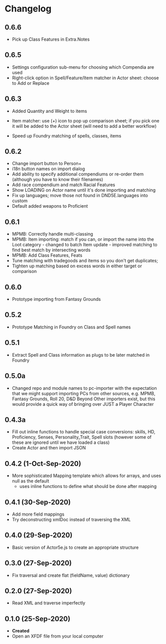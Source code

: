 # Changelog

## 0.6.6
- Pick up Class Features in Extra.Notes

## 0.6.5
- Settings configuration sub-menu for choosing which Compendia are used
- Right-click option in Spell/Feature/Item matcher in Actor sheet: choose to Add or Replace


## 0.6.3
- Added Quantity and Weight to items
- Item matcher: use (+) icon to pop up comparison sheet; if you pick one it will be added to the Actor sheet
    (will need to add a better workflow)

- Speed up Foundry matching of spells, classes, items

## 0.6.2
 - Change import button to Person+
 - i18n button names on import dialog
 - Add ability to specify additional compendiums or re-order them (although you have to know their filenames)
 - Add race compendium and match Racial Features
 - Show LOADING on Actor name until it's done importing and matching	
- Fix up languages; move those not found in DND5E.languages into custom
- Default added weapons to Proficient

## 0.6.1
- MPMB: Correctly handle multi-classing
- MPMB: Item importing: match if you can, or import the name into the Loot category
        - changed to batch Item update
        - improved matching to find best match by intersecting words
- MPMB: Add Class Features, Feats
-   Tune matching with tradegoods and items so you don't get duplicates;
-   Tighten up matching based on excess words in either target or comparison


## 0.6.0
- Prototype importing from Fantasy Grounds

## 0.5.2
- Prototype Matching in Foundry on Class and Spell names

## 0.5.1
- Extract Spell and Class information as plugs to be later matched in Foundry

## 0.5.0a
- Changed repo and module names to pc-importer with the expectation that we might support importing PCs from other sources,
    e.g. MPMB, Fantasy Grounds, Roll 20, D&D Beyond
    Other importers exist, but this would provide a quick way of bringing over JUST a Player Character

## 0.4.3a
- Fill out inline functions to handle special case conversions: skills, HD, Proficiency, Senses, Personality_Trait, Spell slots
    (however some of these are ignored until we have loaded a class)
- Create Actor and then import JSON


## 0.4.2 (1-Oct-Sep-2020)
- More sophisticated Mapping template which allows for arrays, and uses null as the default
    - uses inline functions to define what should be done after mapping

## 0.4.1 (30-Sep-2020)
- Add more field mappings
- Try deconstructing xmlDoc instead of traversing the XML

## 0.4.0 (29-Sep-2020)
- Basic version of Actor5e.js to create an appropriate structure

## 0.3.0 (27-Sep-2020)
- Fix traversal and create flat (fieldName, value) dictionary

## 0.2.0 (27-Sep-2020)
- Read XML and traverse imperfectly

## 0.1.0 (25-Sep-2020)
- **Created**
-   Open an XFDF file from your local computer
